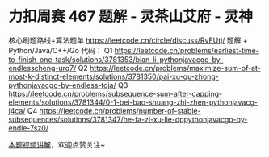 # 力扣周赛 467 题解 - 灵茶山艾府 - 灵神

核心刷题路线+算法题单 https://leetcode.cn/circle/discuss/RvFUtj/
题解 + Python/Java/C++/Go 代码：
Q1 https://leetcode.cn/problems/earliest-time-to-finish-one-task/solutions/3781353/bian-li-pythonjavacgo-by-endlesscheng-urq7/
Q2 https://leetcode.cn/problems/maximize-sum-of-at-most-k-distinct-elements/solutions/3781350/pai-xu-qu-zhong-pythonjavacgo-by-endless-toja/
Q3 https://leetcode.cn/problems/subsequence-sum-after-capping-elements/solutions/3781344/0-1-bei-bao-shuang-zhi-zhen-pythonjavacg-j4ca/
Q4 https://leetcode.cn/problems/number-of-stable-subsequences/solutions/3781347/he-fa-zi-xu-lie-dppythonjavacgo-by-endle-7sz0/

[本题视频讲解](https://www.bilibili.com/video/TODO时间/?t=2m30s)，欢迎点赞关注~
